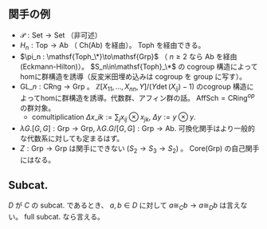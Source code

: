 ## 関手の例
- $\mathcal P:\mathsf{Set}\to\mathsf{Set}$ （非可述）
- $H_n:\mathsf{Top}\to\mathsf{Ab}$ （ $\mathsf{Ch}(\mathsf{Ab})$ を経由）。 $\mathsf{Toph}$ を経由できる。
- $\pi_n : \mathsf{Toph_\*}\to\mathsf{Grp}$
（ $n\geq 2$ なら $\mathsf{Ab}$ を経由 (Eckmann-Hilton)）。
$S_n\in\mathsf{Toph}_\*$ の cogroup 構造によってhomに群構造を誘導（反変米田埋め込みは cogroup を group に写す）。
- $\mathrm{GL}\_n:\mathsf{CRng}\to\mathsf{Grp}$ 。
$\mathbb Z[X_{11},\ldots,X_{nn},Y]/(Y\det(X_{ij})-1)$ のcogroup 構造によってhomに群構造を誘導。代数群、アフィン群の話。 $\mathsf{AffSch}=\mathsf{CRing}^{op}$ の群対象。
  - comultiplication $\Delta x\_{ik}:=\sum_j x_{ij}\otimes x_{jk}$, $\Delta y:=y\otimes y$.
- $\lambda G.[G,G]:\mathsf{Grp}\to\mathsf{Grp}$, $\lambda G.G/[G,G]:\mathsf{Grp}\to\mathsf{Ab}$. 可換化関手はより一般的な代数系に対しても定まるはず。
- $Z:\mathsf{Grp}\to\mathsf{Grp}$ は関手にできない ($S_2\to S_3\to S_2$) 。
$\mathrm{Core}(\mathsf{Grp})$ の自己関手にはなる。
## Subcat.
$D$ が $C$ の subcat. であるとき、 $a,b\in D$ に対して $a\cong_C b\to a\cong_D b$ は言えない。
full subcat. なら言える。
